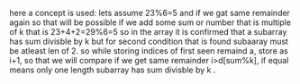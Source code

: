 here a concept is used:
lets assume 23%6=5 and if we gat same remainder again so that will be possible if we add some sum or number that is multiple of k that is 23+4+2=29%6=5 so in the array it is confirmed that a subarray has sum  divisble by k but for second condition that is found subaaray must be atleast len of 2. so while storing indices of first seen remaind a, store as i+1, so that we will compare if we get same remainder i>d[sum%k], if equal means only one length subarray has sum divisble by k .
